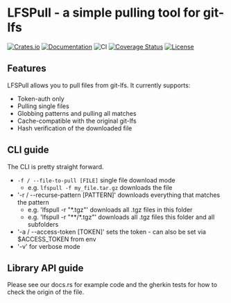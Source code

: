 # LFSPull - a simple pulling tool for git-lfs
[![Crates.io](https://img.shields.io/crates/d/lfspull?style=flat)](https://crates.io/crates/lfspull)
[![Documentation](https://docs.rs/lfspull/badge.svg)](https://docs.rs/lfspull)
![CI](https://github.com/VolumeGraphics/lfspull/actions/workflows/rust.yml/badge.svg?branch=main "CI")
[![Coverage Status](https://coveralls.io/repos/github/VolumeGraphics/lfspull/badge.svg?branch=main)](https://coveralls.io/github/VolumeGraphics/lfspull?branch=main)
[![License](https://img.shields.io/badge/license-MIT-blue?style=flat)](LICENSE)

## Features
LFSPull allows you to pull files from git-lfs. 
It currently supports:
- Token-auth only
- Pulling single files
- Globbing patterns and pulling all matches
- Cache-compatible with the original git-lfs
- Hash verification of the downloaded file

## CLI guide

The CLI is pretty straight forward.
- `-f / --file-to-pull [FILE]` single file download mode
  - e.g. `lfspull -f my_file.tar.gz` downloads the file
- '-r / --recurse-pattern [PATTERN]' downloads everything that matches the pattern
  - e.g. 'lfspull -r "*.tgz"' downloads all .tgz files in this folder
  - e.g. 'lfspull -r "**/*.tgz"' downloads all .tgz files this folder and all subfolders
- '-a / --access-token [TOKEN]' sets the token - can also be set via $ACCESS_TOKEN from env
- '-v' for verbose mode

## Library API guide

Please see our docs.rs for example code and the gherkin tests for how to check the origin of the file.
